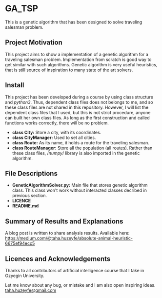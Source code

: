 # GA_TSP
This is a genetic algorithm that has been designed to solve traveling salesman problem.
## Project Motivation
This project aims to show a implementation of a genetic algorithm for a traveling salesman problem. Implementation from scratch is good way to get similar with such algorithms. Genetic algorithm is very useful heuristics, that is still source of inspiration to many state of the art solvers. 
## Install
This project has been developed during a course by using class structure and *python3*. Thus, dependent class files does not belongs to me, and so these class files are not shared in this repository. However, I will list the dependent class files that I used, but this is not strict procedure, anyone can built her own class files. As long as the first construction and called functions works correctly, there will be no problem.
* **class City:** Store a city, with its coordinates.
* **class CityManager:** Used to set all cities.
* **class Route:** As its name, it holds a route for the traveling salesman.
* **class RouteManager:** Store all the population (all routes).
Rather than these class files, /*numpy*/ library is also imported in the genetic algorithm.
## File Descriptions
* **GeneticAlgorithmSolver.py:** Main file that stores genetic algorithm class. This class won't work without interacted classes decribed in previous section.
* **LICENCE**
* **README.md**
## Summary of Results and Explanations
A blog post is written to share analysis results. Available here: https://medium.com/@taha.huzeyfe/absolute-animal-heuristic-6675ef94ecc5
## Licences and Acknowledgements
Thanks to all contributors of artificial intelligence course  that I take in Ozyegin University.

Let me know about any bug, or mistake and I am also open inspiring ideas. taha.huzeyfe@gmail.com

